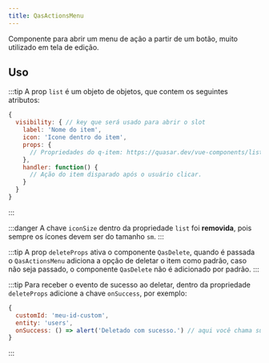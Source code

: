 ```yaml
---
title: QasActionsMenu
---
```


<div class="flex q-gutter-x-md">
  <doc-link title="Componente" name="QasDelete" to="/components/delete" />
</div>

Componente para abrir um menu de ação a partir de um botão, muito utilizado em tela de edição.

<doc-api file="actions-menu/QasActionsMenu" name="QasActionsMenu" />

## Uso

:::tip
A prop `list` é um objeto de objetos, que contem os seguintes atributos:

```js
{
  visibility: { // key que será usado para abrir o slot
    label: 'Nome do item',
    icon: 'Icone dentro do item',
    props: {
      // Propriedades do q-item: https://quasar.dev/vue-components/list-and-list-items#api--qitem
    },
    handler: function() {
      // Ação do item disparado após o usuário clicar.
    }
  }
}
```
:::

:::danger
A chave `iconSize` dentro da propriedade `list` foi **removida**, pois sempre os ícones devem ser do tamanho `sm`.
:::

:::tip
A prop `deleteProps` ativa o componente `QasDelete`, quando é passada o `QasActionsMenu` adiciona a opção de deletar o item como padrão, caso não seja passado, o componente `QasDelete` não é adicionado por padrão.
:::

<doc-example file="QasActionsMenu/Basic" title="Básico" />

:::tip
Para receber o evento de sucesso ao deletar, dentro da propriedade `deleteProps` adicione a chave `onSuccess`, por exemplo:

```js
{
  customId: 'meu-id-custom',
  entity: 'users',
  onSuccess: () => alert('Deletado com sucesso.') // aqui você chama sua função
}
```
:::

<doc-example file="QasActionsMenu/Delete" title="QasDelete como padrão" />

<doc-example file="QasActionsMenu/CustomSlot" title="Templates dinâmicos" />

